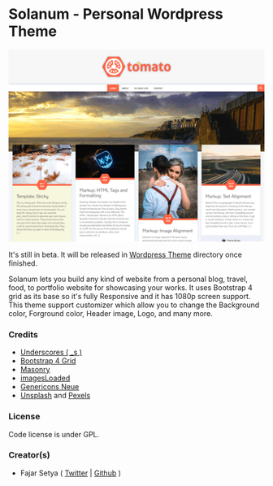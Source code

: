 Solanum - Personal Wordpress Theme
===

![Screenshot of solanum - Personal Wordpress Theme](screenshot.png)

It's still in beta. It will be released in [Wordpress Theme](https://wordpress.org/themes) directory once finished.

Solanum lets you build any kind of website from a personal blog, travel, food, to portfolio website for showcasing your works. It uses Bootstrap 4 grid as its base so it's fully Responsive and it has 1080p screen support. This theme support customizer which allow you to change the Background color, Forground color, Header image, Logo, and many more.

### Credits

- [Underscores ( _s )](https://underscores.me)
- [Bootstrap 4 Grid](https://getbootstrap.com)
- [Masonry](https://masonry.desandro.com)
- [imagesLoaded](https://imagesloaded.desandro.com)
- [Genericons Neue](http://genericons.com)
- [Unsplash](https://unsplash.com) and [Pexels](https://www.pexels.com)

### License

Code license is under GPL.

### Creator(s)

- Fajar Setya ( [Twitter](https://twitter.com/thedawntale) | [Github](https://github.com/dawntale) )
